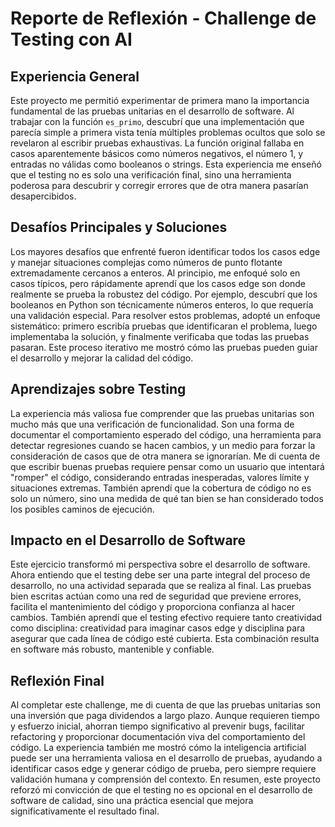 # Reporte de Reflexión - Challenge de Testing con AI

## Experiencia General

Este proyecto me permitió experimentar de primera mano la importancia fundamental de las pruebas unitarias en el desarrollo de software. Al trabajar con la función `es_primo`, descubrí que una implementación que parecía simple a primera vista tenía múltiples problemas ocultos que solo se revelaron al escribir pruebas exhaustivas. La función original fallaba en casos aparentemente básicos como números negativos, el número 1, y entradas no válidas como booleanos o strings. Esta experiencia me enseñó que el testing no es solo una verificación final, sino una herramienta poderosa para descubrir y corregir errores que de otra manera pasarían desapercibidos.

## Desafíos Principales y Soluciones

Los mayores desafíos que enfrenté fueron identificar todos los casos edge y manejar situaciones complejas como números de punto flotante extremadamente cercanos a enteros. Al principio, me enfoqué solo en casos típicos, pero rápidamente aprendí que los casos edge son donde realmente se prueba la robustez del código. Por ejemplo, descubrí que los booleanos en Python son técnicamente números enteros, lo que requería una validación especial. Para resolver estos problemas, adopté un enfoque sistemático: primero escribía pruebas que identificaran el problema, luego implementaba la solución, y finalmente verificaba que todas las pruebas pasaran. Este proceso iterativo me mostró cómo las pruebas pueden guiar el desarrollo y mejorar la calidad del código.

## Aprendizajes sobre Testing

La experiencia más valiosa fue comprender que las pruebas unitarias son mucho más que una verificación de funcionalidad. Son una forma de documentar el comportamiento esperado del código, una herramienta para detectar regresiones cuando se hacen cambios, y un medio para forzar la consideración de casos que de otra manera se ignorarían. Me di cuenta de que escribir buenas pruebas requiere pensar como un usuario que intentará "romper" el código, considerando entradas inesperadas, valores límite y situaciones extremas. También aprendí que la cobertura de código no es solo un número, sino una medida de qué tan bien se han considerado todos los posibles caminos de ejecución.

## Impacto en el Desarrollo de Software

Este ejercicio transformó mi perspectiva sobre el desarrollo de software. Ahora entiendo que el testing debe ser una parte integral del proceso de desarrollo, no una actividad separada que se realiza al final. Las pruebas bien escritas actúan como una red de seguridad que previene errores, facilita el mantenimiento del código y proporciona confianza al hacer cambios. También aprendí que el testing efectivo requiere tanto creatividad como disciplina: creatividad para imaginar casos edge y disciplina para asegurar que cada línea de código esté cubierta. Esta combinación resulta en software más robusto, mantenible y confiable.

## Reflexión Final

Al completar este challenge, me di cuenta de que las pruebas unitarias son una inversión que paga dividendos a largo plazo. Aunque requieren tiempo y esfuerzo inicial, ahorran tiempo significativo al prevenir bugs, facilitar refactoring y proporcionar documentación viva del comportamiento del código. La experiencia también me mostró cómo la inteligencia artificial puede ser una herramienta valiosa en el desarrollo de pruebas, ayudando a identificar casos edge y generar código de prueba, pero siempre requiere validación humana y comprensión del contexto. En resumen, este proyecto reforzó mi convicción de que el testing no es opcional en el desarrollo de software de calidad, sino una práctica esencial que mejora significativamente el resultado final. 